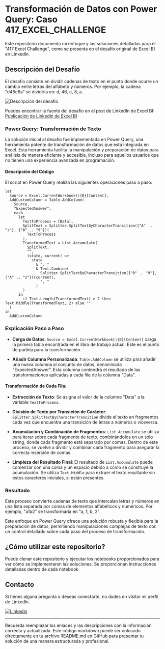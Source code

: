 # Transformación de Datos con Power Query: Caso 417_EXCEL_CHALLENGE

Este repositorio documenta mi enfoque y las soluciones detalladas para el "417 Excel Challenge", como se presenta en el desafío original de Excel BI en LinkedIn.

## Descripción del Desafío

El desafío consiste en dividir cadenas de texto en el punto donde ocurre un cambio entre letras del alfabeto y números. Por ejemplo, la cadena "d46c8a" se dividiría en: d, 46, c, 8, a.

![Descripción del desafío](https://github.com/cristobalsalcedo90/BI_Challenges/blob/61070f6a6771e49ae4d3a438343f95909798dfbb/417_EXCEL_CHALLENGE/ExcelBI.png)

Puedes encontrar la fuente del desafío en el post de LinkedIn de Excel BI: [Publicación de LinkedIn de Excel BI](https://www.linkedin.com/posts/excelbi_excel-challenge-problem-activity-7176427310550573056-u5IQ?utm_source=share&utm_medium=member_desktop)

### Power Query: Transformación de Texto

La solución inicial al desafío fue implementada en Power Query, una herramienta potente de transformación de datos que está integrada en Excel. Esta herramienta facilita la manipulación y preparación de datos para análisis de manera eficiente y accesible, incluso para aquellos usuarios que no tienen una experiencia avanzada en programación.


#### Descripción del Código

El script en Power Query realiza las siguientes operaciones paso a paso:

```powerquery
let
  Source = Excel.CurrentWorkbook(){0}[Content], 
  AddCustomColumn = Table.AddColumn(
    Source, 
    "ExpectedAnswer", 
    each 
      let
        TextToProcess = [Data], 
        SplitText = Splitter.SplitTextByCharacterTransition({"A" .. "z"}, {"0" .. "9"})(
          TextToProcess
        ), 
        TransformedText = List.Accumulate(
          SplitText, 
          "", 
          (state, current) =>
            state
              & ", "
              & Text.Combine(
                Splitter.SplitTextByCharacterTransition({"0" .. "9"}, {"A" .. "z"})(current), 
                ", "
              )
        )
      in
        if Text.Length(TransformedText) > 2 then Text.Middle(TransformedText, 2) else ""
  )
in
  AddCustomColumn
```

### Explicación Paso a Paso

- **Carga de Datos**: `Source = Excel.CurrentWorkbook(){0}[Content]` carga la primera tabla encontrada en el libro de trabajo actual. Este es el punto de partida para la transformación.

- **Añadir Columna Personalizada**: `Table.AddColumn` se utiliza para añadir una nueva columna al conjunto de datos, denominada "ExpectedAnswer". Esta columna contendrá el resultado de las transformaciones aplicadas a cada fila de la columna "Data".

#### Transformación de Cada Fila:

  - **Extracción de Texto**: Se asigna el valor de la columna "Data" a la variable `TextToProcess`.
  
  - **División de Texto por Transición de Carácter**: `Splitter.SplitTextByCharacterTransition` divide el texto en fragmentos cada vez que encuentra una transición de letras a números o viceversa.
  
  - **Acumulación y Combinación de Fragmentos**: `List.Accumulate` se utiliza para iterar sobre cada fragmento de texto, combinándolos en un solo string, donde cada fragmento está separado por comas. Dentro de este proceso, se vuelve a dividir y combinar cada fragmento para asegurar la correcta inserción de comas.

- **Limpieza del Resultado Final**: El resultado de `List.Accumulate` puede comenzar con una coma y un espacio debido a cómo se construye la acumulación. Se utiliza `Text.Middle` para extraer el texto resultante sin estos caracteres iniciales, si están presentes.

### Resultado

Este proceso convierte cadenas de texto que intercalan letras y números en una lista separada por comas de elementos alfabéticos y numéricos. Por ejemplo, "a1b2" se transformaría en "a, 1, b, 2".

Este enfoque en Power Query ofrece una solución robusta y flexible para la preparación de datos, permitiendo manipulaciones complejas de texto con un control detallado sobre cada paso del proceso de transformación.



## ¿Cómo utilizar este repositorio?

Puede clonar este repositorio y ejecutar los notebooks proporcionados para ver cómo se implementaron las soluciones. Se proporcionan instrucciones detalladas dentro de cada notebook.

## Contacto

Si tienes alguna pregunta o deseas conectarte, no dudes en visitar mi perfil de LinkedIn.

[![LinkedIn](https://img.shields.io/badge/LinkedIn-Cristobal%20Salcedo-blue)](https://www.linkedin.com/in/cristobal-salcedo)

---

Recuerda reemplazar los enlaces y las descripciones con la información correcta y actualizada. Este código markdown puede ser colocado directamente en tu archivo README.md en GitHub para presentar tu solución de una manera estructurada y profesional.
